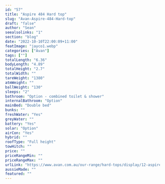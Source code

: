 ```yaml
---
id: "57"
title: "Aspire 484 Hard top"
slug: "Avan-Aspire-484-Hard-top"
draft: "false"
author: "Sean"
seealsolinks: "1"
section: "blog"
date: "2022-10-10T22:00:09+11:00"
featImage: "jayco1.webp"
categories: ["Avan"]
tags: [""]
totalLength: "6.36"
bodyLength: "4.89"
totalHeight: "2.7"
totalWidth: ""
tareWeight: "1380"
atmWeight: ""
ballWeight: "130"
sleeps: "2"
bathroom: "Option - combined toilet & shower"
internalBathroom: "Option"
mainBed: "Double bed"
bunks: ""
freshWater: "Yes"
greyWater: ""
battery: "Yes"
solar: "Option"
airCon: "Yes"
hybrid: ""
roofType: "Full height"
towHitch: ""
price: ""
priceRangeMin: ""
priceRangeMax: ""
urlLink: "https://www.avan.com.au/our-range/hard-tops/display/12-aspire-400-series-hardtop"
aussieMade: ""
featured: ""
---
```


